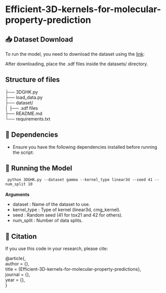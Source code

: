 # Efficient-3D-kernels-for-molecular-property-prediction 

## 📥 Dataset Download 
To run the model, you need to download the dataset using the [link](https://drive.google.com/drive/folders/1F05h8623pwLuN4NF_AMTa1ilzYBzIdaL?usp=sharing):

After downloading, place the .sdf files inside the datasets/ directory.

## Structure of files

├── 3DGHK.py       
├── load_data.py     
├── dataset/ \
│   ├── .sdf files \
├── README.md                    
└── requirements.txt    

## 🔧 Dependencies
* Ensure you have the following dependencies installed before running the script:

## 🚀 Running the Model

` python 3DGHK.py --dataset gamma --kernel_type linear3d --seed 41 --num_split 10`\
\
 **Arguments**
- dataset : Name of the dataset to use.
- kernel_type : Type of kernel (linear3d, cmg_kernel).
- seed : Random seed (41 for tox21 and 42 for others).
- num_split : Number of data splits.
## 📝 Citation

If you use this code in your research, please cite:  

@article{,\
  author    = {},\
  title     = {Efficient-3D-kernels-for-molecular-property-predictions},\
  journal   = {},\
  year      = {},\
}
